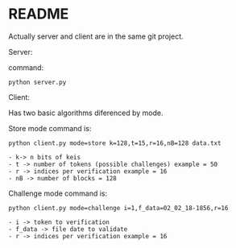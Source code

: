 # README #

Actually server and client are in the same git project.

Server: 

command:
	
	python server.py 
	
Client:

Has two basic algorithms diferenced by mode. 

Store mode command is:
	
	python client.py mode=store k=128,t=15,r=16,nB=128 data.txt
	
	- k-> n bits of keis
	- t -> number of tokens (possible challenges) example = 50
	- r -> indices per verification example = 16
	- nB -> number of blocks = 128
	
Challenge mode command is:

	python client.py mode=challenge i=1,f_data=02_02_18-1856,r=16
	
	- i -> token to verification
	- f_data -> file date to validate
	- r -> indices per verification example = 16
	